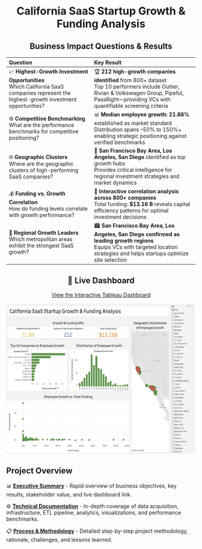 <h1 align="center">California SaaS Startup Growth & Funding Analysis</h1>
<h2 align="center">Business Impact Questions & Results</h2>


| Question                                                                                                 | Key Result                                                                                                                         |
|:-------------------------------------------------------------------------------------------------------- |:-----------------------------------------------------------------------------------------------------------------------------------|
| 📈 **Highest-Growth Investment Opportunities**<br>Which California SaaS companies represent the highest-growth investment opportunities? | 🏆 **212 high-growth companies identified** from 800+ dataset<br>Top 10 performers include Outlier, Rivian & Volkswagen Group, Pipeful, PassRight—providing VCs with quantifiable screening criteria |
| ⚙️ **Competitive Benchmarking**<br>What are the performance benchmarks for competitive positioning?       | 📊 **Median employee growth: 21.88%** established as market standard<br>Distribution spans –50% to 150%+ enabling strategic positioning against verified benchmarks                                                               |
| 🌐 **Geographic Clusters**<br>Where are the geographic clusters of high-performing SaaS companies?        | 📍 **San Francisco Bay Area, Los Angeles, San Diego** identified as top growth hubs<br>Provides critical intelligence for regional investment strategies and market dynamics                                                                            |
| 💰 **Funding vs. Growth Correlation**<br>How do funding levels correlate with growth performance?         | 🔗 **Interactive correlation analysis across 800+ companies**<br>Total funding: **$13.16 B** reveals capital efficiency patterns for optimal investment decisions                                                                  |
| 📌 **Regional Growth Leaders**<br>Which metropolitan areas exhibit the strongest SaaS growth?             | 🏙️ **San Francisco Bay Area, Los Angeles, San Diego confirmed as leading growth regions**<br>Equips VCs with targeted location strategies and helps startups optimize site selection                                                                                                       |


<h2 align="center">🚀 Live Dashboard</h2>

<p align="center">
  <a href="https://public.tableau.com/app/profile/farooq.syed6811/viz/CaliforniaSaaSStartupGrowthFundingAnalysis_17511350716100/CaliforniaSaaSStartupGrowthFundingAnalysis?publish=yes">
    View the Interactive Tableau Dashboard
  </a>
</p>

<p align="center">
  <img src="screenshots/tableaudashboard.png" width="600" height="400">
</p>



## Project Overview

📊 **[Executive Summary](executive-summary.md)** - Rapid overview of business objectives, key results, stakeholder value, and live dashboard link.

⚙️ **[Technical Documentation](technical-documentation.md)** - In-depth coverage of data acquisition, infrastructure, ETL pipeline, analytics, visualizations, and performance benchmarks.

📋 **[Process & Methodology](process.md)** - Detailed step-by-step project methodology, rationale, challenges, and lessons learned.
